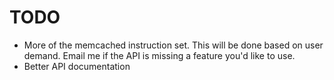 TODO
========

 * More of the memcached instruction set.  This will be done based on user demand.  Email me if the API is missing a feature you'd like to use.
 * Better API documentation
